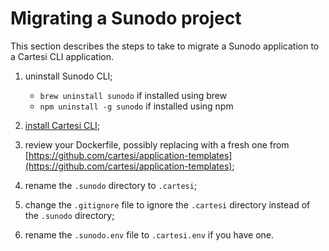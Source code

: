 # Migrating a Sunodo project

This section describes the steps to take to migrate a Sunodo application to a Cartesi CLI application.

1. uninstall Sunodo CLI;

    - `brew uninstall sunodo` if installed using brew
    - `npm uninstall -g sunodo` if installed using npm

2. [install Cartesi CLI](/guide/introduction/installing.md);

3. review your Dockerfile, possibly replacing with a fresh one from [https://github.com/cartesi/application-templates](https://github.com/cartesi/application-templates);

4. rename the `.sunodo` directory to `.cartesi`;

5. change the `.gitignore` file to ignore the `.cartesi` directory instead of the `.sunodo` directory;

6. rename the `.sunodo.env` file to `.cartesi.env` if you have one.
